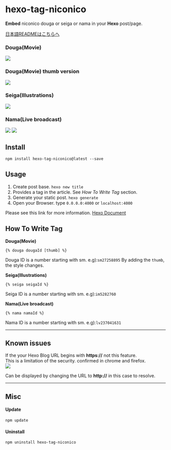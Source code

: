 hexo-tag-niconico
========================

**Embed** niconico douga or seiga or nama in your **Hexo** post/page.

[日本語READMEはこちらへ](https://github.com/kamiya555/hexo-tag-niconico/blob/master/README-ja.md)

### Douga(Movie)
![](http://i.imgur.com/NPIbU3G.png)

### Douga(Movie) thumb version
![](http://i.imgur.com/HGMmweS.png)

### Seiga(Illustrations)

![](http://i.imgur.com/EAHENiU.png)

### Nama(Live broadcast)

![](http://i.imgur.com/IOfQFp1.png)
![](http://i.imgur.com/YocfbD9.png)


## Install
```
npm install hexo-tag-niconico@latest --save
```

## Usage

1. Create post base.
  `hexo new title`
1. Provides a tag in the article.
   See *How To Write Tag* section.
1. Generate your static post.
  `hexo generate`
1. Open your Browser.
   type `0.0.0.0:4000` or `localhost:4000`

Please see this link for more information. [Hexo Document](https://hexo.io/docs/commands.html)

## How To Write Tag

**Douga(Movie)**

```
{% douga dougaId [thumb] %}
```

Douga ID is a number starting with sm.  e.g):`sm27258895`
By adding the `thumb`, the style changes.


**Seiga(Illustrations)**

```
{% seiga seigaId %}
```
Seiga ID is a number starting with sm. e.g):`im5282760`


**Nama(Live broadcast)**

```
{% nama namaId %}
```
Nama ID is a number starting with sm. e.g):`lv237041631`

---

## Known issues

If the your Hexo Blog URL begins with **https://** not this feature.  
This is a limitation of the security. confirmed in chrome and firefox.  
![](http://i.imgur.com/UxDuBB2.png?1)

Can be displayed by changing the URL to **http://** in this case to resolve.

---

## Misc

#### Update
```
npm update
```

#### Uninstall
```
npm uninstall hexo-tag-niconico
```
